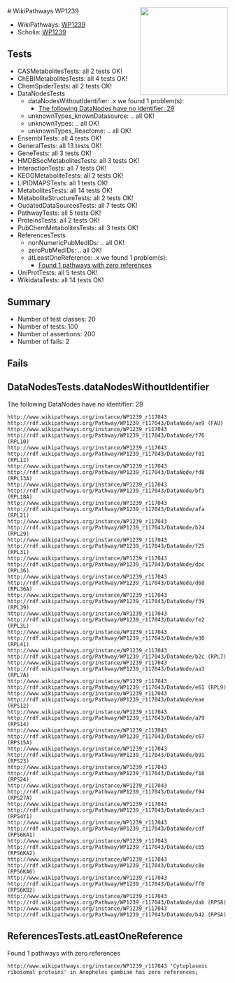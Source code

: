 <img style="float: right; width: 200px" src="https://upload.wikimedia.org/wikipedia/commons/thumb/8/83/Wplogo_with_text_500.png/640px-Wplogo_with_text_500.png" />
# WikiPathways WP1239

* WikiPathways: [WP1239](https://identifiers.org/wikipathways:WP1239)
* Scholia: [WP1239](https://scholia.toolforge.org/wikipathways/WP1239)
## Tests
* CASMetabolitesTests: all 2 tests OK!
* ChEBIMetabolitesTests: all 4 tests OK!
* ChemSpiderTests: all 2 tests OK!
* DataNodesTests
    * dataNodesWithoutIdentifier: .x we found 1 problem(s):
        * [The following DataNodes have no identifier: 29](#8792c4b8)
    * unknownTypes_knownDatasource: .. all OK!
    * unknownTypes: .. all OK!
    * unknownTypes_Reactome: .. all OK!
* EnsemblTests: all 4 tests OK!
* GeneralTests: all 13 tests OK!
* GeneTests: all 3 tests OK!
* HMDBSecMetabolitesTests: all 3 tests OK!
* InteractionTests: all 7 tests OK!
* KEGGMetaboliteTests: all 2 tests OK!
* LIPIDMAPSTests: all 1 tests OK!
* MetabolitesTests: all 14 tests OK!
* MetaboliteStructureTests: all 2 tests OK!
* OudatedDataSourcesTests: all 7 tests OK!
* PathwayTests: all 5 tests OK!
* ProteinsTests: all 2 tests OK!
* PubChemMetabolitesTests: all 3 tests OK!
* ReferencesTests
    * nonNumericPubMedIDs: .. all OK!
    * zeroPubMedIDs: .. all OK!
    * atLeastOneReference: .x we found 1 problem(s):
        * [Found 1 pathways with zero references](#35eb778e)
* UniProtTests: all 5 tests OK!
* WikidataTests: all 14 tests OK!


## Summary

* Number of test classes: 20
* Number of tests: 100
* Number of assertions: 200
* Number of fails: 2

## Fails

<a name="8792c4b8" />

## DataNodesTests.dataNodesWithoutIdentifier

The following DataNodes have no identifier: 29
```
http://www.wikipathways.org/instance/WP1239_r117043 http://rdf.wikipathways.org/Pathway/WP1239_r117043/DataNode/ae9 (FAU)
http://www.wikipathways.org/instance/WP1239_r117043 http://rdf.wikipathways.org/Pathway/WP1239_r117043/DataNode/f76 (RPL10)
http://www.wikipathways.org/instance/WP1239_r117043 http://rdf.wikipathways.org/Pathway/WP1239_r117043/DataNode/f81 (RPL12)
http://www.wikipathways.org/instance/WP1239_r117043 http://rdf.wikipathways.org/Pathway/WP1239_r117043/DataNode/fd8 (RPL13A)
http://www.wikipathways.org/instance/WP1239_r117043 http://rdf.wikipathways.org/Pathway/WP1239_r117043/DataNode/bf1 (RPL18A)
http://www.wikipathways.org/instance/WP1239_r117043 http://rdf.wikipathways.org/Pathway/WP1239_r117043/DataNode/afa (RPL21)
http://www.wikipathways.org/instance/WP1239_r117043 http://rdf.wikipathways.org/Pathway/WP1239_r117043/DataNode/b24 (RPL29)
http://www.wikipathways.org/instance/WP1239_r117043 http://rdf.wikipathways.org/Pathway/WP1239_r117043/DataNode/f25 (RPL31)
http://www.wikipathways.org/instance/WP1239_r117043 http://rdf.wikipathways.org/Pathway/WP1239_r117043/DataNode/dbc (RPL36)
http://www.wikipathways.org/instance/WP1239_r117043 http://rdf.wikipathways.org/Pathway/WP1239_r117043/DataNode/d68 (RPL36A)
http://www.wikipathways.org/instance/WP1239_r117043 http://rdf.wikipathways.org/Pathway/WP1239_r117043/DataNode/f39 (RPL39)
http://www.wikipathways.org/instance/WP1239_r117043 http://rdf.wikipathways.org/Pathway/WP1239_r117043/DataNode/fe2 (RPL3L)
http://www.wikipathways.org/instance/WP1239_r117043 http://rdf.wikipathways.org/Pathway/WP1239_r117043/DataNode/e30 (RPL41)
http://www.wikipathways.org/instance/WP1239_r117043 http://rdf.wikipathways.org/Pathway/WP1239_r117043/DataNode/b2c (RPL7)
http://www.wikipathways.org/instance/WP1239_r117043 http://rdf.wikipathways.org/Pathway/WP1239_r117043/DataNode/aa3 (RPL7A)
http://www.wikipathways.org/instance/WP1239_r117043 http://rdf.wikipathways.org/Pathway/WP1239_r117043/DataNode/e61 (RPL9)
http://www.wikipathways.org/instance/WP1239_r117043 http://rdf.wikipathways.org/Pathway/WP1239_r117043/DataNode/eae (RPS12)
http://www.wikipathways.org/instance/WP1239_r117043 http://rdf.wikipathways.org/Pathway/WP1239_r117043/DataNode/a79 (RPS14)
http://www.wikipathways.org/instance/WP1239_r117043 http://rdf.wikipathways.org/Pathway/WP1239_r117043/DataNode/c67 (RPS15A)
http://www.wikipathways.org/instance/WP1239_r117043 http://rdf.wikipathways.org/Pathway/WP1239_r117043/DataNode/b91 (RPS23)
http://www.wikipathways.org/instance/WP1239_r117043 http://rdf.wikipathways.org/Pathway/WP1239_r117043/DataNode/f16 (RPS24)
http://www.wikipathways.org/instance/WP1239_r117043 http://rdf.wikipathways.org/Pathway/WP1239_r117043/DataNode/f94 (RPS27A)
http://www.wikipathways.org/instance/WP1239_r117043 http://rdf.wikipathways.org/Pathway/WP1239_r117043/DataNode/ac3 (RPS4Y1)
http://www.wikipathways.org/instance/WP1239_r117043 http://rdf.wikipathways.org/Pathway/WP1239_r117043/DataNode/cdf (RPS6KA1)
http://www.wikipathways.org/instance/WP1239_r117043 http://rdf.wikipathways.org/Pathway/WP1239_r117043/DataNode/cb5 (RPS6KA2)
http://www.wikipathways.org/instance/WP1239_r117043 http://rdf.wikipathways.org/Pathway/WP1239_r117043/DataNode/c8e (RPS6KA6)
http://www.wikipathways.org/instance/WP1239_r117043 http://rdf.wikipathways.org/Pathway/WP1239_r117043/DataNode/ff0 (RPS6KB2)
http://www.wikipathways.org/instance/WP1239_r117043 http://rdf.wikipathways.org/Pathway/WP1239_r117043/DataNode/dab (RPS8)
http://www.wikipathways.org/instance/WP1239_r117043 http://rdf.wikipathways.org/Pathway/WP1239_r117043/DataNode/b42 (RPSA)
```

<a name="35eb778e" />

## ReferencesTests.atLeastOneReference

Found 1 pathways with zero references
```
http://www.wikipathways.org/instance/WP1239_r117043 'Cytoplasmic ribosomal proteins' in Anopheles gambiae has zero references; 
```

